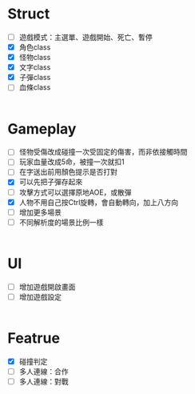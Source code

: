 # Struct
- [ ] 遊戲模式：主選單、遊戲開始、死亡、暫停
- [x] 角色class
- [x] 怪物class
- [x] 文字class
- [x] 子彈class
- [ ] 血條class
<br></br>
# Gameplay
- [ ] 怪物受傷改成碰撞一次受固定的傷害，而非依接觸時間
- [ ] 玩家血量改成5命，被撞一次就扣1
- [ ] 在字送出前用顏色提示是否打對
- [x] 可以先把子彈存起來
- [ ] 攻擊方式可以選擇原地AOE，或散彈
- [x] 人物不用自己按Ctrl旋轉，會自動轉向，加上八方向
- [ ] 增加更多場景
- [ ] 不同解析度的場景比例一樣
<br></br>
# UI
- [ ] 增加遊戲開啟畫面
- [ ] 增加遊戲設定
<br></br>
# Featrue
- [x] 碰撞判定
- [ ] 多人連線：合作
- [ ] 多人連線：對戰